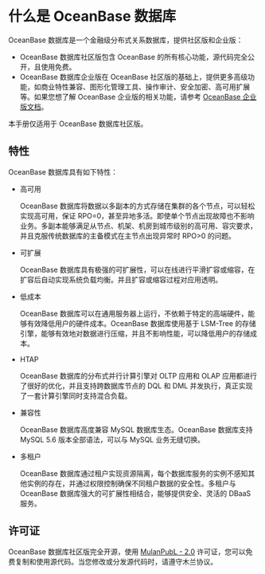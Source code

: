 # 什么是 OceanBase 数据库 

OceanBase 数据库是一个金融级分布式关系数据库，提供社区版和企业版：

* OceanBase 数据库社区版包含 OceanBase 的所有核心功能，源代码完全公开，且使用免费。
* OceanBase 数据库企业版在 OceanBase 社区版的基础上，提供更多高级功能，如商业特性兼容、图形化管理工具、操作审计、安全加密、高可用扩展等。如果您想了解 OceanBase 企业版的相关功能，请参考 [OceanBase 企业版文档](https://www.oceanbase.com/docs)。

本手册仅适用于 OceanBase 数据库社区版。

## 特性 

OceanBase 数据库具有如下特性：

* 高可用

  OceanBase 数据库将数据以多副本的方式存储在集群的各个节点，可以轻松实现高可用，保证 RPO=0，甚至异地多活。即使单个节点出现故障也不影响业务。多副本能够满足从节点、机架、机房到城市级别的高可用、容灾要求，并且克服传统数据库的主备模式在主节点出现异常时 RPO\>0 的问题。
  

* 可扩展

  OceanBase 数据库具有极强的可扩展性，可以在线进行平滑扩容或缩容，在扩容后自动实现系统负载均衡。并且扩容或缩容过程对应用透明。
  

* 低成本

  OceanBase 数据库可以在通用服务器上运行，不依赖于特定的高端硬件，能够有效降低用户的硬件成本。OceanBase 数据库使用基于 LSM-Tree 的存储引擎，能够有效地对数据进行压缩，并且不影响性能，可以降低用户的存储成本。
  

* HTAP

  OceanBase 数据库的分布式并行计算引擎对 OLTP 应用和 OLAP 应用都进行了很好的优化，并且支持跨数据库节点的 DQL 和 DML 并发执行，真正实现了一套计算引擎同时支持混合负载。
  

* 兼容性

  OceanBase 数据库高度兼容 MySQL 数据库生态。OceanBase 数据库支持 MySQL 5.6 版本全部语法，可以与 MySQL 业务无缝切换。
  

* 多租户

  OceanBase 数据库通过租户实现资源隔离，每个数据库服务的实例不感知其他实例的存在，并通过权限控制确保不同租户数据的安全性。多租户与 OceanBase 数据库强大的可扩展性相结合，能够提供安全、灵活的 DBaaS 服务。
  




许可证 
------------------------

OceanBase 数据库社区版完全开源，使用 [MulanPubL - 2.0](http://license.coscl.org.cn/MulanPubL-2.0/index.html) 许可证，您可以免费复制和使用源代码。当您修改或分发源代码时，请遵守木兰协议。

